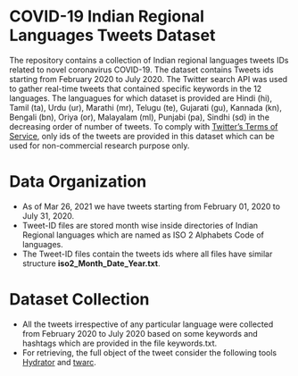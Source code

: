# COVID-19 Indian Regional Languages Tweets Dataset

The repository contains a collection of Indian regional languages tweets IDs related to novel coronavirus COVID-19. The dataset contains Tweets ids starting from February 2020 to July 2020. The Twitter search API was used to gather real-time tweets that contained specific keywords in the 12 languages. The languagues for which dataset is provided are Hindi (hi), Tamil (ta), Urdu (ur), Marathi (mr), Telugu (te), Gujarati (gu), Kannada (kn), Bengali (bn), Oriya (or), Malayalam (ml), Punjabi (pa), Sindhi (sd) in the decreasing order of number of tweets. To comply with [Twitter’s Terms of Service](https://developer.twitter.com/en/developer-terms/agreement-and-policy), only ids of the tweets are provided in this dataset which can be used for non-commercial research purpose only.


# Data Organization
* As of Mar 26, 2021 we have tweets starting from February 01, 2020 to July 31, 2020.
* Tweet-ID files are stored month wise inside directories of Indian Regional languages which are named as ISO 2 Alphabets Code of languages.
* The Tweet-ID files contain the tweets ids where all files have similar structure **iso2_Month_Date_Year.txt**.


# Dataset Collection
* All the tweets irrespective of any particular language were collected from February 2020 to July 2020 based on some keywords and hashtags which are provided in the file keywords.txt.
* For retrieving, the full object of the tweet consider the following tools [Hydrator](https://github.com/DocNow/hydrator) and [twarc](https://github.com/DocNow/twarc).
